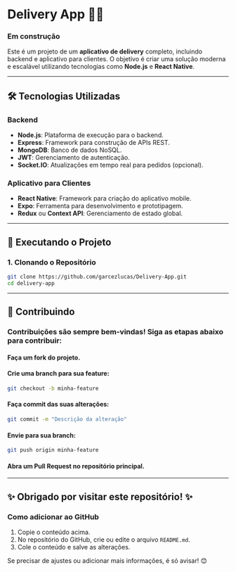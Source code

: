 # Delivery App 🚚🍔

### **Em construção**

Este é um projeto de um **aplicativo de delivery** completo, incluindo backend e aplicativo para clientes. O objetivo é criar uma solução moderna e escalável utilizando tecnologias como **Node.js** e **React Native**.

---

## 🛠️ Tecnologias Utilizadas

### Backend
- **Node.js**: Plataforma de execução para o backend.
- **Express**: Framework para construção de APIs REST.
- **MongoDB**: Banco de dados NoSQL.
- **JWT**: Gerenciamento de autenticação.
- **Socket.IO**: Atualizações em tempo real para pedidos (opcional).

### Aplicativo para Clientes
- **React Native**: Framework para criação do aplicativo mobile.
- **Expo**: Ferramenta para desenvolvimento e prototipagem.
- **Redux** ou **Context API**: Gerenciamento de estado global.

---

## 🚀 Executando o Projeto

### **1. Clonando o Repositório**
```bash
git clone https://github.com/garcezlucas/Delivery-App.git
cd delivery-app
```

---

## 🤝 Contribuindo
### Contribuições são sempre bem-vindas! Siga as etapas abaixo para contribuir:

#### Faça um fork do projeto.
#### Crie uma branch para sua feature:
```bash
git checkout -b minha-feature
```

#### Faça commit das suas alterações:
```bash
git commit -m "Descrição da alteração"
```

#### Envie para sua branch:
```bash
git push origin minha-feature
```

#### Abra um Pull Request no repositório principal.

---

## ✨ Obrigado por visitar este repositório! ✨

### **Como adicionar ao GitHub**
1. Copie o conteúdo acima.
2. No repositório do GitHub, crie ou edite o arquivo `README.md`.
3. Cole o conteúdo e salve as alterações.

Se precisar de ajustes ou adicionar mais informações, é só avisar! 😊
